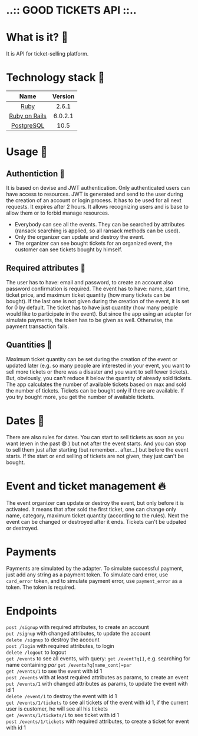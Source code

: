 # ..:: GOOD TICKETS API ::..

# What is it? :ticket:

It is API for ticket-selling platform.

# Technology stack :gem:

Name |  Version |
| :--: | :---: |
| [Ruby](https://www.ruby-lang.org) | 2.6.1 |
| [Ruby on Rails](http://www.rubyonrails.org/) | 6.0.2.1 |
| [PostgreSQL](https://www.postgresql.org/) | 10.5 |

# Usage :ticket:

## Authentiction :tada:

It is based on devise and JWT authentication. Only authenticated users can have access to resources.
JWT is generated and send to the user during the creation of an account or login process. It has to be used for all next requests. It expires after 2 hours.
It allows recognizing users and is base to allow them or to forbid manage resources.
* Everybody can see all the events. They can be searched by attributes (ransack searching is applied, so all ransack methods can be used).
* Only the organizer can update and destroy the event.
* The organizer can see bought tickets for an organized event, the customer can see tickets bought by himself.

## Required attributes :red_circle:

The user has to have: email and password, to create an account also password confirmation is required.
The event has to have: name, start time, ticket price, and maximum ticket quantity (how many tickets can be bought). If the last one is not given during the creation of the event, it is set for 0 by default.
The ticket has to have just quantity (how many people would like to participate in the event).  But since the app using an adapter for simulate payments, the token has to be given as well. Otherwise, the payment transaction fails.

## Quantities :1234:

Maximum ticket quantity can be set during the creation of the event or updated later (e.g. so many people are interested in your event, you want to sell more tickets or there was a disaster and you want to sell fewer tickets). But, obviously, you can't reduce it below the quantity of already sold tickets.
The app calculates the number of available tickets based on max and sold the number of tickets. Tickets can be bought only if there are available. If you try bought more, you get the number of available tickets.

# Dates :calendar:

There are also rules for dates. You can start to sell tickets as soon as you want (even in the past :smile: ) but not after the event starts. And you can stop to sell them just after starting (but remember... after...) but before the event starts. If the start or end selling of tickets are not given, they just can't be bought.  

# Event and ticket management :fire:

The event organizer can update or destroy the event, but only before it is activated. It means that after sold the first ticket, one can change only name, category, maximum ticket quantity (according to the rules). Next the event can be changed or destroyed after it ends.
Tickets can't be udpated or destroyed.

# Payments

Payments are simulated by the adapter. To simulate successful payment, just add any string as a payment token. To simulate card error, use `card_error` token, and to simulate payment error, use `payment_error` as a token. The token is required.

# Endpoints

`post /signup` with required attributes, to create an account  
`put /signup` with changed attributes, to update the account  
`delete /signup` to destroy the account  
`post /login` with required attributes, to login  
`delete /logout` to logout  
`get /events` to see all events, with query: `get /event?q[]`, e.g. searching for name containing _par_ `get /events?q[name_cont]=par`  
`get /events/1` to see the event with id 1  
`post /events` with at least required attributes as params, to create an event  
`put /events/1` with changed attributes as params, to update the event with id 1  
`delete /event/1` to destroy the event with id 1  
`get /events/1/tickets` to see all tickets of the event with id 1, if the current user is customer, he will see all his tickets  
`get /events/1/tickets/1` to see ticket with id 1  
`post /events/1/tickets` with required attributes, to create a ticket for event with id 1
